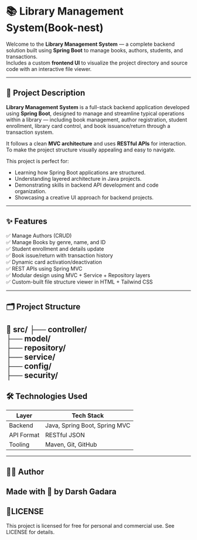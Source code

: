 # 📚 Library Management System(Book-nest)

Welcome to the **Library Management System** — a complete backend solution built using **Spring Boot** to manage books, authors, students, and transactions.  
Includes a custom **frontend UI** to visualize the project directory and source code with an interactive file viewer.

---

## 📖 Project Description

**Library Management System** is a full-stack backend application developed using **Spring Boot**, designed to manage and streamline typical operations within a library — including book management, author registration, student enrollment, library card control, and book issuance/return through a transaction system.

It follows a clean **MVC architecture** and uses **RESTful APIs** for interaction. To make the project structure visually appealing and easy to navigate.

This project is perfect for:
- Learning how Spring Boot applications are structured.
- Understanding layered architecture in Java projects.
- Demonstrating skills in backend API development and code organization.
- Showcasing a creative UI approach for backend projects.

---

## ✨ Features

✅ Manage Authors (CRUD)  
✅ Manage Books by genre, name, and ID  
✅ Student enrollment and details update  
✅ Book issue/return with transaction history  
✅ Dynamic card activation/deactivation  
✅ REST APIs using Spring MVC  
✅ Modular design using MVC + Service + Repository layers  
✅ Custom-built file structure viewer in HTML + Tailwind CSS

---

## 🗂️ Project Structure
📁 src/
├── controller/<Br>
├── model/<Br>
├── repository/<Br>
├── service/<Br>
├── config/<Br>
├── security/<Br>
---
## 🛠️ Technologies Used

| Layer      | Tech Stack                    |
|------------|-------------------------------|
| Backend    | Java, Spring Boot, Spring MVC |
| API Format | RESTful JSON                  |
| Tooling    | Maven, Git, GitHub            |


---

## 🙋‍♂️ Author
Made with 💙 by Darsh Gadara
---
## 📄LICENSE
 This project is licensed for free for personal and commercial use. See LICENSE for details.


